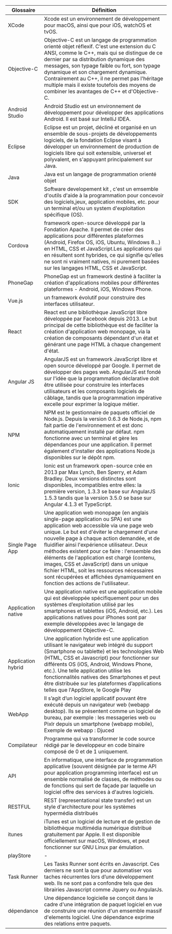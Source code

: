 ﻿
|Glossaire| Définition |
|--|--|
| XCode |Xcode est un environnement de développement pour macOS, ainsi que pour iOS, watchOS et tvOS. |
|Objective-C|Objective-C est un langage de programmation orienté objet réflexif. C'est une extension du C ANSI, comme le C++, mais qui se distingue de ce dernier par sa distribution dynamique des messages, son typage faible ou fort, son typage dynamique et son chargement dynamique. Contrairement au C++, il ne permet pas l'héritage multiple mais il existe toutefois des moyens de combiner les avantages de C++ et d'Objective-C.|
|Android Studio |Android Studio est un environnement de développement pour développer des applications Android. Il est basé sur IntelliJ IDEA.
|Eclipse |Eclipse est un projet, décliné et organisé en un ensemble de sous-projets de développements logiciels, de la fondation Eclipse visant à développer un environnement de production de logiciels libre qui soit extensible, universel et polyvalent, en s'appuyant principalement sur Java.|
|Java|Java est un langage de programmation orienté objet |
|SDK|Software developement kit , c'est un emsemble d'outils d'aide à la programmation pour concevoir des logiciels,jeux, application mobiles, etc. pour un terminal et/ou un system d'exploitation spécifique (OS).|
|Cordova| framework open-source développé par la Fondation Apache. Il permet de créer des applications pour différentes plateformes (Android, Firefox OS, iOS, Ubuntu, Windows 8...) en HTML, CSS et JavaScript.Les applications qui en résultent sont hybrides, ce qui signifie qu'elles ne sont ni vraiment natives, ni purement basées sur les langages HTML, CSS et JavaScript.|
|PhoneGap |PhoneGap est un framework destiné à faciliter la création d'applications mobiles pour différentes plateformes - Android, iOS, Windows Phone.|
|Vue.js| un framework évolutif pour construire des interfaces utilisateur.|
|React| React est une bibliothèque JavaScript libre développée par Facebook depuis 2013. Le but principal de cette bibliothèque est de faciliter la création d'application web monopage, via la création de composants dépendant d'un état et générant une page HTML à chaque changement d'état.|
|Angular JS|AngularJS est un framework JavaScript libre et open source développé par Google. Il permet de développer des pages web. AngularJS est fondé sur l'idée que la programmation déclarative doit être utilisée pour construire les interfaces utilisateurs et les composants logiciels de câblage, tandis que la programmation impérative excelle pour exprimer la logique métier.|
|NPM|NPM est le gestionnaire de paquets officiel de Node.js. Depuis la version 0.6.3 de Node.js, npm fait partie de l'environnement et est donc automatiquement installé par défaut. npm fonctionne avec un terminal et gère les dépendances pour une application. Il permet également d'installer des applications Node.js disponibles sur le dépôt npm.|
|Ionic|Ionic est un framework open-source crée en 2013 par Max Lynch, Ben Sperry, et Adam Bradley. Deux versions distinctes sont disponibles, incompatibles entre elles: la première version, 1.3.3 se base sur AngularJS 1.5.3 tandis que la version 3.5.0 se base sur Angular 4.1.3 et TypeScript.|
|Single Page App|Une application web monopage (en anglais single-page application ou SPA) est une application web accessible via une page web unique. Le but est d'éviter le chargement d'une nouvelle page à chaque action demandée, et de fluidifier ainsi l'expérience utilisateur. Deux méthodes existent pour ce faire : l'ensemble des éléments de l'application est chargé (contenu, images, CSS et JavaScript) dans un unique fichier HTML, soit les ressources nécessaires sont récupérées et affichées dynamiquement en fonction des actions de l'utilisateur. |
|Application native|Une application native est une application mobile qui est développée spécifiquement pour un des systèmes d’exploitation utilisé par les smartphones et tablettes (iOS, Android, etc.). Les applications natives pour iPhones sont par exemple développées avec le langage de développement Objective-C.|
|Application hybrid|Une application hybride est une application utilisant le navigateur web intégré du support (Smartphone ou tablette) et les technologies Web (HTML, CSS et Javascript) pour fonctionner sur différents OS (iOS, Android, Windows Phone, etc.). Une telle application utilise les fonctionnalités natives des Smartphones et peut être distribuée sur les plateformes d’applications telles que l'AppStore, le Google Play|
|WebApp|Il s’agit d’un logiciel applicatif pouvant être exécuté depuis un navigateur web (webapp desktop). Ils se présentent                                                                    comme un logiciel de bureau, par exemple : les messageries web ou Pixlr depuis un smartphone (webapp mobile), Exemple de webapp : Djuced|
|Compilateur|Programme qui va transformer le code source rédigé par le developpeur en code binaire composé de 0 et de 1 uniquement.|
|API|En informatique, une interface de programmation applicative (souvent désignée par le terme API pour application programming interface) est un ensemble normalisé de classes, de méthodes ou de fonctions qui sert de façade par laquelle un logiciel offre des services à d'autres logiciels.
|RESTFUL|REST (representational state transfer) est un style d'architecture pour les systèmes hypermédia distribués|
|itunes|iTunes est un logiciel de lecture et de gestion de bibliothèque multimédia numérique distribué gratuitement par Apple. Il est disponible officiellement sur macOS, Windows, et peut fonctionner sur GNU Linux par émulation.|
|playStore|-|
|Task Runner|Les Tasks Runner sont écrits en Javascript. Ces derniers ne sont la que pour automatiser vos taches récurrentes lors d’une développement web. Ils ne sont pas a confondre tels que des librairies Javascript comme Jquery ou AngularJs.|
|dépendance|Une dépendance logicielle se conçoit dans le cadre d'une intégration de paquet logiciel en vue de construire une réunion d'un emsemble massif d'elements logiciel. Une dépendance exprime des relations entre paquets.| 

